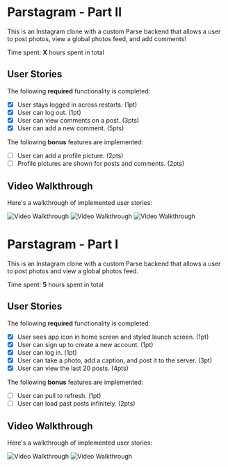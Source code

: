 # Parstagram - Part II

This is an Instagram clone with a custom Parse backend that allows a user to post photos, view a global photos feed, and add comments!

Time spent: **X** hours spent in total

## User Stories

The following **required** functionality is completed:

- [x] User stays logged in across restarts. (1pt)
- [x] User can log out. (1pt)
- [x] User can view comments on a post. (3pts)
- [x] User can add a new comment. (5pts)

The following **bonus** features are implemented:

- [ ] User can add a profile picture. (2pts)
- [ ] Profile pictures are shown for posts and comments. (2pts)

## Video Walkthrough

Here's a walkthrough of implemented user stories:

<img src='https://media.giphy.com/media/niXLs6JqPEMi8ZOLu6/giphy.gif' title='Video Walkthrough' width='' alt='Video Walkthrough' />
<img src='https://media.giphy.com/media/yKrYbnobrmfjCo85Tn/giphy.gif' title='Video Walkthrough' width='' alt='Video Walkthrough' />
<img src='https://media.giphy.com/media/hBR3pq2M1TTgiEw7gG/giphy.gif' title='Video Walkthrough' width='' alt='Video Walkthrough' />


# Parstagram - Part I

This is an Instagram clone with a custom Parse backend that allows a user to post photos and view a global photos feed.

Time spent: **5** hours spent in total

## User Stories

The following **required** functionality is completed:

- [x] User sees app icon in home screen and styled launch screen. (1pt)
- [x] User can sign up to create a new account. (1pt)
- [x] User can log in. (1pt)
- [x] User can take a photo, add a caption, and post it to the server. (3pt)
- [x] User can view the last 20 posts. (4pts)

The following **bonus** features are implemented:

- [ ] User can pull to refresh. (1pt)
- [ ] User can load past posts infinitely. (2pts)

## Video Walkthrough

Here's a walkthrough of implemented user stories:

<img src='https://media.giphy.com/media/13lqyeqPKXoLDZZoRD/giphy.gif' title='Video Walkthrough' width='' alt='Video Walkthrough' />
<img src='https://media.giphy.com/media/yAOnw5q9QhDCAANQvu/giphy.gif' title='Video Walkthrough' width='' alt='Video Walkthrough' />
